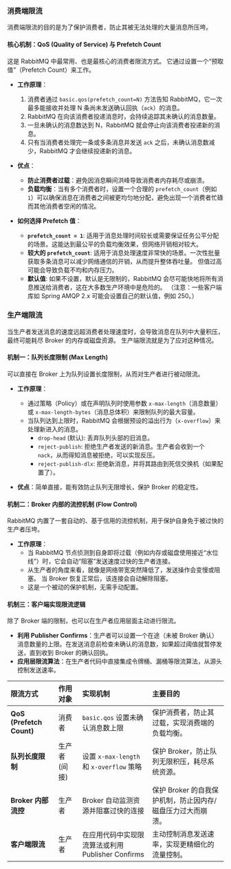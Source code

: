 
### 消费端限流

消费端限流的目的是为了保护消费者，防止其被无法处理的大量消息所压垮。

#### **核心机制：QoS (Quality of Service) 与 Prefetch Count**

这是 RabbitMQ 中最常用、也是最核心的消费者限流方式。 它通过设置一个“预取值”（Prefetch Count）来工作。

*   **工作原理**：
    1.  消费者通过 `basic.qos(prefetch_count=N)` 方法告知 RabbitMQ，它一次最多能接收并处理 N 条尚未发送确认回执（`ack`）的消息。
    2.  RabbitMQ 在向该消费者投递消息时，会持续追踪其未确认的消息数量。
    3.  一旦未确认的消息数达到 N，RabbitMQ 就会停止向该消费者投递新的消息。
    4.  只有当消费者处理完一条或多条消息并发送 `ack` 之后，未确认消息数减少，RabbitMQ 才会继续投递新的消息。

*   **优点**：
    *   **防止消费者过载**：避免因消息瞬间洪峰导致消费者内存耗尽或崩溃。
    *   **负载均衡**：当有多个消费者时，设置一个合理的 `prefetch_count`（例如 `1`）可以确保消息在消费者之间被更均匀地分配，避免出现一个消费者忙碌而其他消费者空闲的情况。

*   **如何选择 Prefetch 值**：
    *   **`prefetch_count = 1`**: 适用于消息处理时间较长或需要保证任务公平分配的场景。这能达到最公平的负载均衡效果，但网络开销相对较大。
    *   **较大的 `prefetch_count`**: 适用于消息处理速度非常快的场景。一次性批量获取多条消息可以减少网络通信的开销，从而提升整体吞吐量。 但值过高可能会导致负载不均和内存压力。
    *   **默认值**: 如果不设置，默认是无限制的，RabbitMQ 会尽可能快地将所有消息推送给消费者，这在大多数生产环境中是危险的。 （注意：一些客户端库如 Spring AMQP 2.x 可能会设置自己的默认值，例如 250。）

### 生产端限流

当生产者发送消息的速度远超消费者处理速度时，会导致消息在队列中大量积压，最终可能耗尽 Broker 的内存或磁盘资源。 生产端限流就是为了应对这种情况。

#### **机制一：队列长度限制 (Max Length)**

可以直接在 Broker 上为队列设置长度限制，从而对生产者进行被动限流。

*   **工作原理**：
    *   通过策略（Policy）或在声明队列时使用参数 `x-max-length`（消息数量）或 `x-max-length-bytes`（消息总体积）来限制队列的最大容量。
    *   当队列达到上限时，RabbitMQ 会根据预设的溢出行为（`x-overflow`）来处理新进入的消息。
        *   `drop-head` (默认): 丢弃队列头部的旧消息。
        *   `reject-publish`: 拒绝生产者发送的新消息。生产者会收到一个 `nack`，从而得知消息被拒绝，可以实现反压。
        *   `reject-publish-dlx`: 拒绝新消息，并将其路由到死信交换机（如果配置了）。

*   **优点**：简单直接，能有效防止队列无限增长，保护 Broker 的稳定性。

#### **机制二：Broker 内部的流控机制 (Flow Control)**

RabbitMQ 内置了一套自动的、基于信用的流控机制，用于保护自身免于被过快的生产者压垮。

*   **工作原理**：
    *   当 RabbitMQ 节点侦测到自身即将过载（例如内存或磁盘使用接近“水位线”）时，它会自动“阻塞”发送速度过快的生产者连接。
    *   从生产者的角度来看，就像是网络带宽突然降低了，发送操作会变慢或阻塞。 当 Broker 恢复正常后，该连接会自动解除阻塞。
    *   这是一个被动的保护机制，无需手动配置。

#### **机制三：客户端实现限流逻辑**

除了 Broker 端的限制，也可以在生产者应用层面主动进行限流。

*   **利用 Publisher Confirms**：生产者可以设置一个在途（未被 Broker 确认）消息数量的上限。在发送消息前检查未确认的消息数，如果超过阈值就暂停发送，直到收到 Broker 的确认回执。
*   **应用层限流算法**：在生产者代码中直接集成令牌桶、漏桶等限流算法，从源头控制发送速率。

| 限流方式 | 作用对象 | 实现机制 | 主要目的 |
| :--- | :--- | :--- | :--- |
| **QoS (Prefetch Count)** | 消费者 | `basic.qos` 设置未确认消息数上限 | 保护消费者，防止其过载，实现消费端的负载均衡。 |
| **队列长度限制** | 生产者 (间接) | 设置 `x-max-length` 和 `x-overflow` 策略 | 保护 Broker，防止队列无限积压，耗尽系统资源。 |
| **Broker 内部流控** | 生产者 | Broker 自动监测资源并阻塞过快的连接 | 保护 Broker 的自我保护机制，防止因内存/磁盘压力过大而崩溃。 |
| **客户端限流** | 生产者 | 在应用代码中实现限流算法或利用 Publisher Confirms | 主动控制消息发送速率，实现更精细化的流量控制。 |

